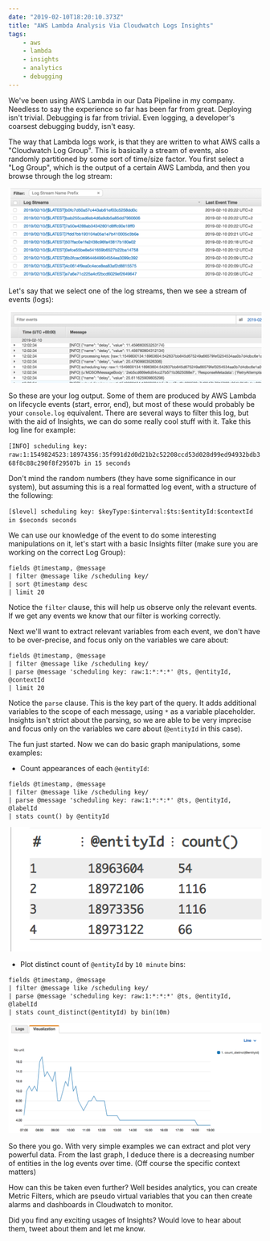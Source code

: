 ```yaml
---
date: "2019-02-10T18:20:10.373Z"
title: "AWS Lambda Analysis Via Cloudwatch Logs Insights"
tags:
    - aws
    - lambda
    - insights
    - analytics
    - debugging
---
```


We've been using AWS Lambda in our Data Pipeline in my company. Needless to say the experience so far
has been far from great. Deploying isn't trivial. Debugging is far from trivial. Even logging,
a developer's coarsest debugging buddy, isn't easy.

The way that Lambda logs work, is that they are written to what AWS calls a "Cloudwatch Log Group".
This is basically a stream of events, also randomly partitioned by some sort of time/size factor. 
You first select a "Log Group", which is the output of a certain AWS Lambda, and then you browse
through the log stream:

![AWS Cloudwatch Log Group](./cloudwatch-log-group-streams.png "AWS Cloudwatch Log Group")

Let's say that we select one of the log streams, then we see a stream of events (logs):

![AWS Cloudwatch Log Stream Events](./cloudwatch-log-stream.png "AWS Cloudwatch Log Stream")

So these are your log output. Some of them are produced by AWS Lambda on lifecycle events (start, error, end),
but most of these would probably be your `console.log` equivalent. There are several ways 
to filter this log, but with the aid of Insights, we can do some really cool
stuff with it. Take this log line for example:

`[INFO] scheduling key: raw:1:1549824523:18974356:35f991d2d0d21b2c52208ccd53d028d99ed94932bdb368f8c88c290f8f29507b in 15 seconds`

Don't mind the random numbers (they have some significance in our system), but assuming this is a real
formatted log event, with a structure of the following:

`[$level] scheduling key: $keyType:$interval:$ts:$entityId:$contextId in $seconds seconds`

We can use our knowledge of the event to do some interesting manipulations on it, 
let's start with a basic Insights filter (make sure you are working on the correct Log Group):

```text
fields @timestamp, @message
| filter @message like /scheduling key/
| sort @timestamp desc
| limit 20
```

Notice the `filter` clause, this will help us observe only the relevant events. If we get any events
we know that our filter is working correctly.

Next we'll want to extract relevant variables from each event, we don't have to be over-precise, and
focus only on the variables we care about:

```text
fields @timestamp, @message
| filter @message like /scheduling key/
| parse @message 'scheduling key: raw:1:*:*:*' @ts, @entityId, @contextId
| limit 20
```

Notice the `parse` clause. This is the key part of the query. It adds additional variables to the scope
of each message, using `*` as a variable placeholder. Insights isn't strict about the parsing, so we are
able to be very imprecise and focus only on the variables we care about (`@entityId` in this case).

The fun just started. Now we can do basic graph manipulations, some examples:

- Count appearances of each `@entityId`:

```text
fields @timestamp, @message
| filter @message like /scheduling key/
| parse @message 'scheduling key: raw:1:*:*:*' @ts, @entityId, @labelId
| stats count() by @entityId
```

![Entity Count](./entity-count.png "Entity Count Example Output")

- Plot distinct count of `@entityId` by `10 minute` bins:

```text
fields @timestamp, @message
| filter @message like /scheduling key/
| parse @message 'scheduling key: raw:1:*:*:*' @ts, @entityId, @labelId
| stats count_distinct(@entityId) by bin(10m)
```

![Distinct Count of Entities by 10m bins](./entity-distinct-count-graph.png "Entities distinct count by 10minute bins")

So there you go. With very simple examples we can extract and plot very powerful data. 
From the last graph, I deduce there is a decreasing number of entities in the log events over time.
(Off course the specific context matters)

How can this be taken even further? Well besides analytics, you can create Metric Filters, which are
pseudo virtual variables that you can then create alarms and dashboards in Cloudwatch to monitor.

Did you find any exciting usages of Insights? Would love to hear about them, tweet about them and let me know.
